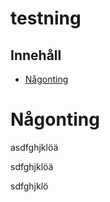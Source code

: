 # testning
 
## Innehåll

- [Någonting](#nagonting)

# Någonting

asdfghjklöä

sdfghjklöä

sdfghjklö